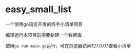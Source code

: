 # easy_small_list
一个使用go语言开发的练手小清单项目

编译运行本项目前需要新建一个数据库

使用`go run main.go`运行，可在浏览器访问127.0.0.1查看小清单
